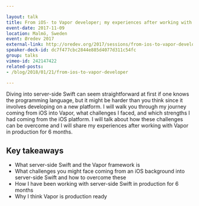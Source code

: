 ```yaml
---

layout: talk
title: From iOS- to Vapor developer; my experiences after working with server-side Swift in production for 6 months
event-date: 2017-11-09
location: Malmö, Sweden
event: Øredev 2017
external-link: http://oredev.org/2017/sessions/from-ios-to-vapor-developer-my-experiences-after-working-with-server-side-swift-in-production-for-6-months
speaker-deck-id: dc7f477cbc2844e885d4077d311c54fc
group: talks
vimeo-id: 242147422
related-posts:
- /blog/2018/01/21/from-ios-to-vapor-developer

---
```


Diving into server-side Swift can seem straightforward at first if one knows the programming language, but it might be harder than you think since it involves developing on a new platform. I will walk you through my journey coming from iOS into Vapor, what challenges I faced, and which strengths I had coming from the iOS platform. I will talk about how these challenges can be overcome and I will share my experiences after working with Vapor in production for 6 months.

## Key takeaways
- What server-side Swift and the Vapor framework is
- What challenges you might face coming from an iOS background into server-side Swift and how to overcome these
- How I have been working with server-side Swift in production for 6 months
- Why I think Vapor is production ready
